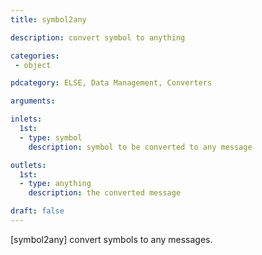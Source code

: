```yaml
---
title: symbol2any

description: convert symbol to anything

categories:
 - object

pdcategory: ELSE, Data Management, Converters

arguments:

inlets:
  1st:
  - type: symbol
    description: symbol to be converted to any message

outlets:
  1st:
  - type: anything
    description: the converted message

draft: false
---
```


[symbol2any] convert symbols to any messages.
